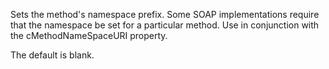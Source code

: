 ﻿Sets the method's namespace prefix. Some SOAP implementations require that the namespace be set for a particular method. Use in conjunction with the cMethodNameSpaceURI property.

The default is blank.